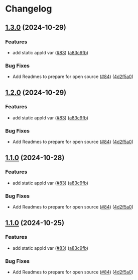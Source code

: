 # Changelog

## [1.3.0](https://github.com/worldcoin/minikit-js/compare/core-v1.2.0...core-v1.3.0) (2024-10-29)


### Features

* add static appId var ([#83](https://github.com/worldcoin/minikit-js/issues/83)) ([a83c9fb](https://github.com/worldcoin/minikit-js/commit/a83c9fb6cf731efdde5e3a2b7eafe6c0915cbb50))


### Bug Fixes

* Add Readmes to prepare for open source ([#84](https://github.com/worldcoin/minikit-js/issues/84)) ([4d2f5a0](https://github.com/worldcoin/minikit-js/commit/4d2f5a01a392d8ab7743747ce3ca5ba481999db5))

## [1.2.0](https://github.com/worldcoin/minikit-js/compare/core-v1.1.0...core-v1.2.0) (2024-10-29)


### Features

* add static appId var ([#83](https://github.com/worldcoin/minikit-js/issues/83)) ([a83c9fb](https://github.com/worldcoin/minikit-js/commit/a83c9fb6cf731efdde5e3a2b7eafe6c0915cbb50))


### Bug Fixes

* Add Readmes to prepare for open source ([#84](https://github.com/worldcoin/minikit-js/issues/84)) ([4d2f5a0](https://github.com/worldcoin/minikit-js/commit/4d2f5a01a392d8ab7743747ce3ca5ba481999db5))

## [1.1.0](https://github.com/worldcoin/minikit-js/compare/core-v1.0.0...core-v1.1.0) (2024-10-28)


### Features

* add static appId var ([#83](https://github.com/worldcoin/minikit-js/issues/83)) ([a83c9fb](https://github.com/worldcoin/minikit-js/commit/a83c9fb6cf731efdde5e3a2b7eafe6c0915cbb50))


### Bug Fixes

* Add Readmes to prepare for open source ([#84](https://github.com/worldcoin/minikit-js/issues/84)) ([4d2f5a0](https://github.com/worldcoin/minikit-js/commit/4d2f5a01a392d8ab7743747ce3ca5ba481999db5))

## [1.1.0](https://github.com/worldcoin/minikit-js/compare/core-v1.0.1...core-v1.1.0) (2024-10-25)


### Features

* add static appId var ([#83](https://github.com/worldcoin/minikit-js/issues/83)) ([a83c9fb](https://github.com/worldcoin/minikit-js/commit/a83c9fb6cf731efdde5e3a2b7eafe6c0915cbb50))


### Bug Fixes

* Add Readmes to prepare for open source ([#84](https://github.com/worldcoin/minikit-js/issues/84)) ([4d2f5a0](https://github.com/worldcoin/minikit-js/commit/4d2f5a01a392d8ab7743747ce3ca5ba481999db5))
